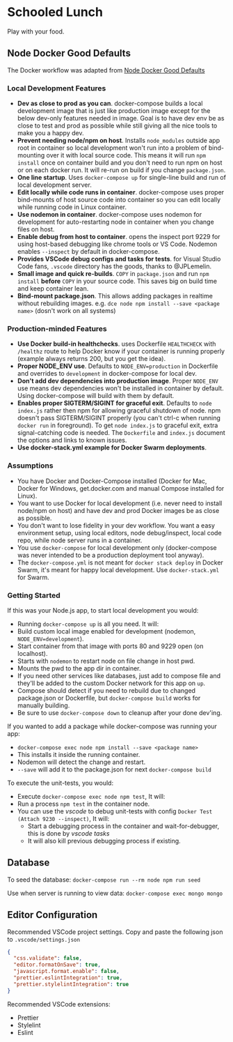 # Schooled Lunch

Play with your food.

## Node Docker Good Defaults

The Docker workflow was adapted from [Node Docker Good Defaults](https://github.com/BretFisher/node-docker-good-defaults)

### Local Development Features

- **Dev as close to prod as you can**. docker-compose builds a local development image that is just like production image except for the below dev-only features needed in image. Goal is to have dev env be as close to test and prod as possible while still giving all the nice tools to make you a happy dev.
- **Prevent needing node/npm on host**. Installs `node_modules` outside app root in container so local development won't run into a problem of bind-mounting over it with local source code. This means it will run `npm install` once on container build and you don't need to run npm on host or on each docker run. It will re-run on build if you change `package.json`.
- **One line startup**. Uses `docker-compose up` for single-line build and run of local development server.
- **Edit locally while code runs in container**. docker-compose uses proper bind-mounts of host source code into container so you can edit locally while running code in Linux container.
- **Use nodemon in container**. docker-compose uses nodemon for development for auto-restarting node in container when you change files on host.
- **Enable debug from host to container**. opens the inspect port 9229 for using host-based debugging like chrome tools or VS Code. Nodemon enables `--inspect` by default in docker-compose.
- **Provides VSCode debug configs and tasks for tests**. for Visual Studio Code fans, `.vscode` directory has the goods, thanks to @JPLemelin.
- **Small image and quick re-builds**. `COPY` in `package.json` and run `npm install` **before** `COPY` in your source code. This saves big on build time and keep container lean.
- **Bind-mount package.json**. This allows adding packages in realtime without rebuilding images. e.g. `dce node npm install --save <package name>` (dosn't work on all systems)

### Production-minded Features

- **Use Docker build-in healthchecks**. uses Dockerfile `HEALTHCHECK` with `/healthz` route to help Docker know if your container is running properly (example always returns 200, but you get the idea).
- **Proper NODE_ENV use**. Defaults to `NODE_ENV=production` in Dockerfile and overrides to `development` in docker-compose for local dev.
- **Don't add dev dependencies into production image**. Proper `NODE_ENV` use means dev dependencies won't be installed in container by default. Using docker-compose will build with them by default.
- **Enables proper SIGTERM/SIGINT for graceful exit**. Defaults to `node index.js` rather then npm for allowing graceful shutdown of node. npm doesn't pass SIGTERM/SIGINT properly (you can't ctrl-c when running `docker run` in foreground). To get `node index.js` to graceful exit, extra signal-catching code is needed. The `Dockerfile` and `index.js` document the options and links to known issues.
- **Use docker-stack.yml example for Docker Swarm deployments**.

### Assumptions

- You have Docker and Docker-Compose installed (Docker for Mac, Docker for Windows, get.docker.com and manual Compose installed for Linux).
- You want to use Docker for local development (i.e. never need to install node/npm on host) and have dev and prod Docker images be as close as possible.
- You don't want to lose fidelity in your dev workflow. You want a easy environment setup, using local editors, node debug/inspect, local code repo, while node server runs in a container.
- You use `docker-compose` for local development only (docker-compose was never intended to be a production deployment tool anyway).
- The `docker-compose.yml` is not meant for `docker stack deploy` in Docker Swarm, it's meant for happy local development. Use `docker-stack.yml` for Swarm.

### Getting Started

If this was your Node.js app, to start local development you would:

- Running `docker-compose up` is all you need. It will:
- Build custom local image enabled for development (nodemon, `NODE_ENV=development`).
- Start container from that image with ports 80 and 9229 open (on localhost).
- Starts with `nodemon` to restart node on file change in host pwd.
- Mounts the pwd to the app dir in container.
- If you need other services like databases, just add to compose file and they'll be added to the custom Docker network for this app on `up`.
- Compose should detect if you need to rebuild due to changed package.json or Dockerfile, but `docker-compose build` works for manually building.
- Be sure to use `docker-compose down` to cleanup after your done dev'ing.

If you wanted to add a package while docker-compose was running your app:

- `docker-compose exec node npm install --save <package name>`
- This installs it inside the running container.
- Nodemon will detect the change and restart.
- `--save` will add it to the package.json for next `docker-compose build`

To execute the unit-tests, you would:

- Execute `docker-compose exec node npm test`, It will:
- Run a process `npm test` in the container node.
- You can use the _vscode_ to debug unit-tests with config `Docker Test (Attach 9230 --inspect)`, It will:
  - Start a debugging process in the container and wait-for-debugger, this is done by _vscode tasks_
  - It will also kill previous debugging process if existing.

## Database

To seed the database:
`docker-compose run --rm node npm run seed`

Use when server is running to view data:
`docker-compose exec mongo mongo`

## Editor Configuration

Recommended VSCode project settings. Copy and paste the following json to `.vscode/settings.json`

```json
{
  "css.validate": false,
  "editor.formatOnSave": true,
  "javascript.format.enable": false,
  "prettier.eslintIntegration": true,
  "prettier.stylelintIntegration": true
}
```

Recommended VSCode extensions:

- Prettier
- Stylelint
- Eslint
